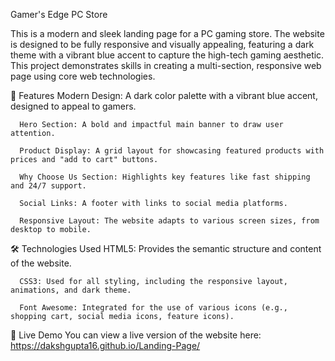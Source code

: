 Gamer's Edge PC Store

This is a modern and sleek landing page for a PC gaming store. The website is designed to be fully responsive and visually appealing, featuring a dark theme with a vibrant blue accent to capture the high-tech gaming aesthetic. This project demonstrates skills in creating a multi-section, responsive web page using core web technologies.

🚀 Features
      Modern Design: A dark color palette with a vibrant blue accent, designed to appeal to gamers.
      
      Hero Section: A bold and impactful main banner to draw user attention.
      
      Product Display: A grid layout for showcasing featured products with prices and "add to cart" buttons.
      
      Why Choose Us Section: Highlights key features like fast shipping and 24/7 support.
      
      Social Links: A footer with links to social media platforms.
      
      Responsive Layout: The website adapts to various screen sizes, from desktop to mobile.

🛠️ Technologies Used
      HTML5: Provides the semantic structure and content of the website.
      
      CSS3: Used for all styling, including the responsive layout, animations, and dark theme.
      
      Font Awesome: Integrated for the use of various icons (e.g., shopping cart, social media icons, feature icons).

🔗 Live Demo
You can view a live version of the website here:
https://dakshgupta16.github.io/Landing-Page/
